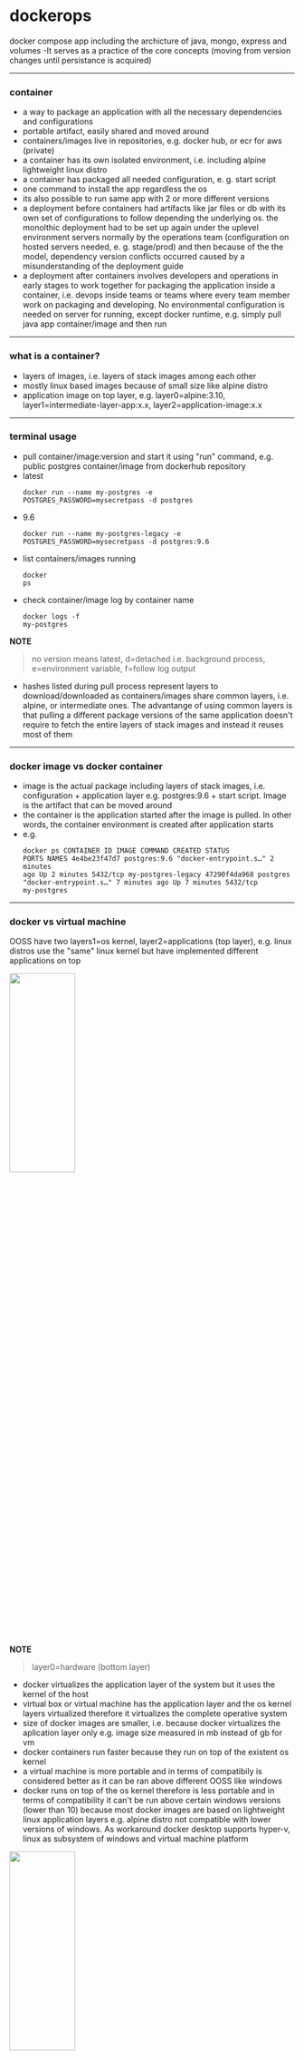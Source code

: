 # dockerops
docker compose app including the archicture of java, mongo, express and volumes -It serves as a practice of the core concepts (moving from version changes until persistance is acquired)


---
### container
- a way to package an application with all the necessary dependencies and configurations
- portable artifact, easily shared and moved around
- containers/images live in repositories, e.g. docker hub, or ecr for aws (private)
- a container has its own isolated environment, i.e. including alpine lightweight linux distro
- a container has packaged all needed configuration, e. g. start script
- one command to install the app regardless the os
- its also possible to run same app with 2 or more different versions
- a deployment before containers had artifacts like jar files or db with its own set of configurations to follow depending the underlying os. the monolthic deployment had to be set up again under the uplevel environment servers normally by the operations team (configuration on hosted servers needed, e. g. stage/prod) and then because of the the model, dependency version conflicts occurred caused by a misunderstanding of the deployment guide
- a deployment after containers involves developers and operations in early stages to work together for packaging the application inside a container, i.e. devops inside teams or teams where every team member work on packaging and developing. No environmental configuration is needed on server for running, except docker runtime, e.g. simply pull java app container/image and then run


---
### what is a container?
- layers of images, i.e. layers of stack images among each other
- mostly linux based images because of small size like alpine distro
- application image on top layer, e.g. layer0=alpine:3.10, layer1=intermediate-layer-app:x.x, layer2=application-image:x.x


---
### terminal usage
- pull container/image:version and start it using "run" command, e.g. public postgres container/image from dockerhub repository   
- latest <pre><code>docker run --name my-postgres -e POSTGRES_PASSWORD=mysecretpass -d postgres</code></pre>
- 9.6 <pre><code>docker run --name my-postgres-legacy -e POSTGRES_PASSWORD=mysecretpass -d postgres:9.6</code></pre>
- list containers/images running <pre><code>docker ps</code></pre>
- check container/image log by container name<pre><code>docker logs -f my-postgres</code></pre>

**NOTE**
> no version means latest, d=detached i.e. background process, e=environment variable, f=follow log output
- hashes listed during pull process represent layers to download/downloaded as containers/images share common layers, i.e. alpine, or intermediate ones. The advantange of using common layers is that pulling a different package versions of the same application doesn't require to fetch the entire layers of stack images and instead it reuses most of them


---
### docker image vs docker container
- image is the actual package including layers of stack images, i.e. configuration + application layer e.g. postgres:9.6 + start script. Image is the artifact that can be moved around
- the container is the application started after the image is pulled. In other words, the container environment is created after application starts
- e.g. <pre><code>docker ps
CONTAINER ID   IMAGE          COMMAND                  CREATED         STATUS         PORTS      NAMES
4e4be23f47d7   postgres:9.6   "docker-entrypoint.s…"   2 minutes ago   Up 2 minutes   5432/tcp   my-postgres-legacy
47290f4da968   postgres       "docker-entrypoint.s…"   7 minutes ago   Up 7 minutes   5432/tcp   my-postgres</code></pre>


---
### docker vs virtual machine  
OOSS have two layers1=os kernel, layer2=applications (top layer), e.g. linux distros use the "same" linux kernel but have implemented different applications on top

<img src="https://github.com/paguerre3/dockerops/blob/master/os-layers.PNG" width="48%" height="30%">

**NOTE**
> layer0=hardware (bottom layer)
- docker virtualizes the application layer of the system but it uses the kernel of the host
- virtual box or virtual machine has the application layer and the os kernel layers virtualized therefore it virtualizes the complete operative system
- size of docker images are smaller, i.e. because docker virtualizes the aplication layer only e.g. image size measured in mb instead of gb for vm
- docker containers run faster because they run on top of the existent os kernel
- a virtual machine is more portable and in terms of compatibily is considered better as it can be ran above different OOSS like windows
- docker runs on top of the os kernel therefore is less portable and in terms of compatibility it can't be run above certain windows versions (lower than 10) because most docker images are based on lightweight linux application layers e.g. alpine distro not compatible with lower versions of windows. As workaround docker desktop supports hyper-v, linux as subsystem of windows and virtual machine platform
<img src="https://github.com/paguerre3/dockerops/blob/master/docker-vs-vm.PNG" width="48%" height="30%">

**NOTE**
> virtualization must be enabled in windows bios, if not, enter bios and enable it
> after login, go to admin tasks -> performance and check that virtualizations is enabled


---
### differences between image and container
- container is the running environment of the image
- application image e.g. postgres:9.6, mongo:x, ... and a container includes application image + environment configurations + file system
- a container has a "port binded" to talk to the application running inside the container e.g. port:5000
- the file system of the container is virtual i.e. not equals to the file system of the host machine
- a container has its own abstraction of the os
- images to download have versions or tags (version-tag), dockerhub has only images


---
### main docker commands
- pull image:version/-tag <pre><code>docker pull redis</code></pre>
- check images downloaded  <pre><code>docker images
REPOSITORY    TAG       IMAGE ID       CREATED         SIZE
postgres      9.6       7a313171f464   11 days ago     200MB
postgres      latest    4ea2949e4cb8   11 days ago     314MB
redis         latest    621ceef7494a   2 weeks ago     104MB</code></pre>
- for creating the container of the image in detached mode<pre><code>docker run --name my-redis -d redis</code></pre>
- check container/image log file by container name<pre><code>docker logs -f my-redis</code></pre>
- list running containers <pre><code>docker ps
CONTAINER ID   IMAGE          COMMAND                  CREATED         STATUS         PORTS      NAMES
cc97044ccf55   redis          "docker-entrypoint.s…"   2 minutes ago   Up 2 minutes   6379/tcp   my-redis
4e4be23f47d7   postgres:9.6   "docker-entrypoint.s…"   15 hours ago    Up 15 hours    5432/tcp   my-postgres-legacy
47290f4da968   postgres       "docker-entrypoint.s…"   15 hours ago    Up 15 hours    5432/tcp   my-postgres</code></pre>
- stop container ID<pre><code>docker stop cc97044ccf55</code></pre>
- start container ID<pre><code>docker start cc97044ccf55</code></pre>
- list running and stopped containers <pre><code>docker ps -a
CONTAINER ID   IMAGE          COMMAND                  CREATED          STATUS                    PORTS      NAMES
cc97044ccf55   redis          "docker-entrypoint.s…"   15 minutes ago   Up 4 minutes              6379/tcp   my-redis
5f49dac6a060   hello-world    "/hello"                 13 hours ago     Exited (0) 13 hours ago              epic_satoshi
bcda7a78d2a3   hello-world    "/hello"                 13 hours ago     Exited (0) 13 hours ago              my-hello-w
4e4be23f47d7   postgres:9.6   "docker-entrypoint.s…"   15 hours ago     Up 15 hours               5432/tcp   my-postgres-legacy
47290f4da968   postgres       "docker-entrypoint.s…"   15 hours ago     Up 15 hours               5432/tcp   my-postgres</code></pre>

**NOTE**
> docker run command pulls image and starts container


---
### container port vs host port
- multipe containers can run on the host machine without port conflicts e.g.: including same appication w/different versions
- host laptop/pc has certain ports availabe
- a container port can be "binded" to host port
- e.g. <pre><code>
host:5000 binded to container#1:5000, i.e. host port 5000 redirects traffic to port 5000 of container#1
host:3000 binded to container#2:3000, i.e. host port 3000 redirects traffic to port 3000 of container#2
host:3001 binded to container#3:3000, i.e. host port 3001 redirects traffic to port 3000 of container#3
</code></pre>

**NOTE**
> the laptop/pc with docker runtime is considered the host of the containers. In other words, containers run on the host laptop/pc
- conflict exists when using the same host port
- containers ports can be the same as long as they are "binded" to different host ports, e.g. container#1:3000 and container#2:3000 are accessed from different host ports, i.e. host:3000 and host:3001
- once the container port is "binded" to a host port it can be accessed from the host machine using the host port, e.g. some-app://localhost:3001 for accessing container#3:3000
- bind command is: run -p{host port}:{continer port} image-version/-tag. If a container exists with the same name it must be stopped in first place before executing run command 
- e.g.<pre><code>docker run -p6000:6379 --name my-redis-legacy -d redis:6.0-alpine</code></pre>
- e.g. 2<pre><code>docker run -p6001:6379 --name my-redis -d redis</code></pre>
- check port bindings<pre>docker ps
CONTAINER ID   IMAGE              COMMAND                  CREATED         STATUS         PORTS                    NAMES
03075a242df3   redis              "docker-entrypoint.s…"   9 seconds ago   Up 7 seconds   0.0.0.0:6001->6379/tcp   my-redis
8428a3012bda   redis:6.0-alpine   "docker-entrypoint.s…"   3 minutes ago   Up 3 minutes   0.0.0.0:6000->6379/tcp   my-redis-legacy<code></code></pre>


---
### debugging a container
- check container logs by container ID<pre><code>docker logs 03075a242df3</code></pre>
- check container logs by name<pre><code>docker logs my-redis-legacy</code></pre>
- get inside the terminal of the running container by container ID<pre><code>docker exec -it 03075a242df3 /bin/bash
root@03075a242df3:/data#</code></pre>

**NOTE**
> it=interative terminal, and at the end of the exec command use /bin/bash. Finally cursor changes to root user into the data directory of the container. Once inside the container, terminal command <code>pwd</code> returns the current directory, <code>env</code> lists environment variables, etc as its the application layer of the os virtualized, but please notice that it's a lightweight linux distro so curl isn't installed


---
### workflow with docker simplified
- 0 pull mongodb image from dockerhub and start container to communicate with custom java service <pre><code>docker run -p6003:27017 --name mongodb -e MONGO_INITDB_ROOT_USERNAME=root -e MONGO_INITDB_ROOT_PASSWORD=pass -d mongo</code></pre>
- 1 commit code to git
- 2 CI builds java service and creates docker image of custom java application
- 3 CI pushes the docker image created to a private repository
- 4 development server pulls both images, mongodb from a public repostory and custom java application from the private repository
- 5 development server starts both containers for testing them

**NOTE**
> custom java service is built using spring-boot/gradle and located under dockeropsvc
- for testing step0 in host go to dockeropsvc and build artifact<pre><code>./gradlew bootJar</code></pre>
- then, go to dockeropsvc/build/libs and run artifact:<pre><code>java -Dspring.data.mongodb.uri=mongodb://root:pass@localhost:6003/employeedb?authSource=admin -jar dockeropsvc-0.0.1-SNAPSHOT.jar</code></pre>
- test step0 in host with curl <pre><code>curl -X POST "localhost:8080/dockeropsvc/v1/employees" -H  "accept: application/json" -H  "Content-Type: application/json" -d '{"email": "pablo@gmail.com","name": "pablo"}'
curl -X POST "localhost:8080/dockeropsvc/v1/employees" -H  "accept: application/json" -H  "Content-Type: application/json" -d '{"email": "camila@gmail.com","name": "camila"}'
curl -X GET "localhost:8080/dockeropsvc/v1/employees" -H  "accept: application/json"
curl -X GET "localhost:8080/dockeropsvc/v1/employees/1" -H  "accept: application/json"
curl -X DELETE "localhost:8080/dockeropsvc/v1/employees/1" -H  "accept: application/json"</code></pre>


---
### docker network
- docker creates its own isolated docker network where the containers are running in
- when two containers are deployed under the same docker network then both containers can communicate with each other using their "container names" i.e. without localhost:port, e.g. mongodb with mongoexpress if the two containers are running using these names
- once the custom java service is packaged as an image and then run it as a container it can communicate with mongodb using its container name instead localhost:port of the host because of the common docker network
- finally, the browser will access java custom service container with a host port binded to the container of the custom appication
- docker already provides some networks that can be listed<pre><code>docker network ls
NETWORK ID     NAME      DRIVER    SCOPE
03c58a712462   bridge    bridge    local
3cbc36b487dc   host      host      local
fd94f8491208   none      null      local</code></pre>
- for creating a network that allows communication by containers names, e.g. between mongodb and mongoexpress<pre><code>docker network create mongo-network</code></pre>
- during run command we need to provide network names to the containers<pre><code>docker run -p 6003:27017 --name mongodb -e MONGO_INITDB_ROOT_USERNAME=root -e MONGO_INITDB_ROOT_PASSWORD=pass --net mongo-network -d mongo
docker run -p 8081:8081 --name mongoexpress -e ME_CONFIG_MONGODB_ADMINUSERNAME=root -e ME_CONFIG_MONGODB_ADMINPASSWORD=pass -e ME_CONFIG_MONGODB_SERVER=mongodb --net mongo-network -d mongo-express</code></pre>

**NOTE**
> MONGODB_SERVER=mongodb i.e. container name of mongo as its using the same docker network

- to see latest log entries by container ID<pre><code>docker logs 447a624a3952 | tail</code></pre>
- to stream log entries by container ID<pre><code>docker logs 447a624a3952 -f</code></pre>


---
### docker compose
- tool for running multiple containers simpler than using commands. In other words, its a structured way for running multiple containers instead of using docker commands, easier to mantain/edit
- e.g. [mongo docker compose yml](https://github.com/paguerre3/dockerops/blob/master/mongo.yml)

**NOTE**
> Docker Compose takes care of creating a docker network automatically! i.e. there is no need of creating a common network manually. Docker compose file example doesn't contain one. Docker Compose is already installed with Docker
- run command is: docker-compose -f {file-name} up, e.g.<pre><code>docker-compose -f mongo.yml up
Creating network "dockerops_default" with the default driver
Creating dockerops_mongodb_1      ... done
Creating dockerops_mongoexpress_1 ... done
... logs of all containers are mixed in the output</code></pre>

**NOTE**
> for docker-compose f=file instead of follow, up=for starting all containers inside yml. The action is specified at the end of the docker-compose command, e.g. up/down of all containers inside yml. Down stops and removes containers and network
- e.g. background mode<pre><code></code>docker-compose -f mongo.yml up -d</pre>
- docker-compose removal<pre><code>docker-compose -f mongo.yml down
Stopping dockerops_mongoexpress_1 ... done
Stopping dockerops_mongodb_1      ... done
Removing dockerops_mongoexpress_1 ... done
Removing dockerops_mongodb_1      ... done
Removing network dockerops_default</code></pre>


---
### dockerfile
- to deploy the custom application is required to package it into a docker container. Built artifact is copied into the container including configurations, e.g. .jar, .war, bundle.js, etc
- dockerfile is used to build an image of the custom application/service
- this is actually step3 of the workflow where the CI builds java service and creates docker image of custom java application
- dockerfile is the "blueprint" for building images
- <code>FROM</code>normally a new image is based on another, its always recommended to start from a base image in order to avoid starting from scratch or an alpine distro where only basic stuff is pre-installed, e.g. usually the dockerfile of a js application starts with <code>FROM node:version/-tag</code> so there is no need to install nodejs as its already installed in the base layer/image
- <code>ENV</code>environment variables can be added in docker file but its recommended to not set them inside the blueprint as changes on configurations will require to rebuild the image
- <code>RUN</code>commands added into dockerfile apply to the container and not on the host, e.g. <code>RUN mkdir -p /home/app</code> 
- <code>COPY</code>command can take things from the host and copy them to the container, e.g. <code>COPY . /home/app</code> 
- <code>CMD</code>executes an entry point linux command, e.g. <code>CMD ["node", "server.js"]</code>means start the js application with: <code>node server.js</code>
- the difference beteween <code>RUN</code> and <code>CMD</code> is that <code>RUN</code> can be used multiple times and <code>CMD</code> is the default entry point for running the application inside the container, i.e. <code>CMD</code> marks the dockerfile entry point for starting the application inside the container
- e.g. of image layers in case of a custom js application: layer0=alpine:3.10, layer1=node:13-alpine<code>FROM alpine:3.10</code>, layer2=custom-js-app:1.0<code>FROM node:13-alpine</code>

**NOTE**
> built artifact is the pre-requisite, i.e. <code>./gradlew bootJar</code> already done. The mentioned step is normally done by the CI when building the custom java application using gradle wrapper therefore the next step of the pipeline will be building the image based on the dockerfile taking into account that the artifact was built successfully
- e.g. [Dockerfile of custom java application/service](https://github.com/paguerre3/dockerops/blob/master/Dockerfile)
- command for building an image is <code>build -t {app-name:version/-tag} {location of Dockerfile}</code>, e.g. Dockerfile in current directoy:<pre><code>docker build -t dockeropsvc:1.0 .</code></pre> 
- check images created or pulled:<pre><code>docker images
REPOSITORY      TAG          IMAGE ID       CREATED         SIZE
dockeropsvc     1.0          14fd715fc174   4 minutes ago   173MB
redis           6.0-alpine   18e4b21eb324   2 days ago      31.3MB
postgres        9.6          7a313171f464   13 days ago     200MB
postgres        latest       4ea2949e4cb8   13 days ago     314MB
mongo           latest       ca8e14b1fda6   13 days ago     493MB
redis           latest       621ceef7494a   3 weeks ago     104MB
mongo-express   latest       05bf9d904cd0   4 weeks ago     129MB
hello-world     latest       bf756fb1ae65   13 months ago   13.3kB</code></pre> 

**NOTE**
> application code including Dockerfile is commited to git, then CI makes the artifact, builds the docker image, and finally it pushes the image to a docker repository that can be public or private, e.g. published into docker.io or ecr for aws. The mentioned explanation is actually the summary of steps 1, 2 and 3 of the workflow.
- if needed, container removal command is <code>docker rm {container ID}</code>
- image removal command is <code>docker rmi {image ID}</code>
- test locally before publishing artifact:<pre><code>docker run -p 8080:8080 --name dockeropsvc -e JAVA_OPTS="-Dspring.data.mongodb.uri=mongodb://root:pass@mongodb/employeedb?authSource=admin" --net dockerops_default -d dockeropsvc:1.0</code></pre>
- check logs<pre><code>docker logs {container ID}</code></pre>
- enter container terminal<pre><code>docker exec -it {container ID} sh</code></pre>
- once inside the terminal, check environment passed is right<pre><code>env
LANGUAGE=en_US:en
HOSTNAME=22be26528487
SHLVL=1
HOME=/root
JAVA_VERSION=jdk-11.0.10+9
TERM=xterm
PATH=/opt/java/openjdk/bin:/usr/local/sbin:/usr/local/bin:/usr/sbin:/usr/bin:/sbin:/bin
JAVA_OPTS=-Dspring.data.mongodb.uri=mongodb://root:pass@mongodb/employeedb?authSource=admin
LANG=en_US.UTF-8
LC_ALL=en_US.UTF-8
JAVA_HOME=/opt/java/openjdk
PWD=/usr/app</code></pre>


---
### private docker registry
- docker private repository, i.e. amazon ecr=elastic container registry
- registry options
- build and tag an image
- docker login
- docker logout

**NOTE**
> existent amazon account is the pre-requisite
- go to the browser, login into aws and search for ecr service
- click on get started to create a repository
- select "private" repository visibility
- under repository name write the name of the application, e.g. dockeropsvc
- leave other values as default and click "create repository" 

**NOTE**
> amazon creates one repository per image! so naming the repository as the application name is the best option  
- full repository location e.g. 385021697482.dkr.ecr.sa-east-1.amazonaws.com/dockeropsvc

**NOTE**
> image naming in docker registry=registryDomain/imageName:tag (tag=version/-tag).
> the domain of public repositories from dockerhub starts with docker.io/library therefore when official images are pulled there is no need of specifying the initial address as, by default, docker adds the prefix address, e.g. docker.io/library/mongo:latest. For a private registry, as aws ecr, the registryDomain prefix must be added when pulling the image    
- once the repository is created, click on "repository name", e.g. dockeropsvc
- inside the repository, empty data is shown as its the 1st time. Actually, the versions/-tags of the same image are stored and can be seen clicking on the respository name link. In other words, different version/-tags of the same image are stored in a respository per application
- check "push commands" to see the commands for publishing the local image of the custom application into the private repository of amazon

**NOTE**
> push commands differ between linux and windows. Aws Cli/linux or Aws Tools for power-shell/windows need to be installed and Credentials for login are the pre-requisites
- [Aws Cli](https://docs.aws.amazon.com/AmazonECR/latest/userguide/getting-started-cli.html)
- [Aws tools for power-shell](https://aws.amazon.com/es/powershell/)
- 1 retrieve an authentication token and authenticate docker client to your registry, i.e. using the login command according to the os. Check "push commands" ref according to os type. If everything goes right, a "Login Succeeded" message is displayed
- 2 build docker image, as it was already done previously, there is no need of doing it again<pre><code>docker build -t dockeropsvc:1.0 .</code></pre>
- 3 after build completes, tag image so it can be pushed into the aws repository created. It will copy/rename the image/tag in order to be compliant with aws private repository, e.g. <pre><code>docker tag dockeropsvc:1.0 385021697482.dkr.ecr.sa-east-1.amazonaws.com/dockeropsvc:1.0</code></pre>
- 3.1 check images after tag rename<pre><code>docker images
REPOSITORY                                                 TAG          IMAGE ID       CREATED         SIZE
385021697482.dkr.ecr.sa-east-1.amazonaws.com/dockeropsvc   1.0          453516db9816   5 hours ago     173MB
dockeropsvc                                                1.0          453516db9816   5 hours ago     173MB
redis                                                      6.0-alpine   18e4b21eb324   2 days ago      31.3MB
postgres                                                   9.6          7a313171f464   2 weeks ago     200MB
postgres                                                   latest       4ea2949e4cb8   2 weeks ago     314MB
mongo                                                      latest       ca8e14b1fda6   2 weeks ago     493MB
redis                                                      latest       621ceef7494a   3 weeks ago     104MB
mongo-express                                              latest       05bf9d904cd0   4 weeks ago     129MB
hello-world                                                latest       bf756fb1ae65   13 months ago   13.3kB</code></code>
- 4 run the command to push the image to the newly created aws repository<pre><code>docker push 385021697482.dkr.ecr.sa-east-1.amazonaws.com/dockeropsvc:1.0</code></pre>

**NOTE**
> the push command publishes the image, i.e. layer by layer. Once done, the image tag will be displayed in aws<code>ecr > repositories > dockeropsvc > images</code>


---
### deploying the application
- custom java/service image from private repository, i.e. aws ecr
- dependency images as mongo/mongo-express from public registry, i.e. dockerhub
- deploy multiple containers
- deployment server
- e.g. [complete docker compose file yml](https://github.com/paguerre3/dockerops/blob/master/complete.yml)

**NOTE**
> user must be logged into aws for pulling the private image as pre-requisite, i.e. step1 of the push command section can be reused.
> The complete docker compose file represents the deploy of multiple containers, i.e. including private and public repositories. 
> Please ensure to purge pre-existent containers in order to avoid possible conficts with the reuse of common host ports
- run docker compose command for pulling/starting all deployments<pre><code>docker-compose -f complete.yml up -d
Starting mongoexpress     ... done
Starting dockeropsvc_priv ... done
Starting mongodb          ... done</code></pre>

**NOTE**
> this section maps to steps 4 and 5 of the workflow


---
### docker volumes
- docker volumes are used for data persistence, e.g. data bases or other stateful applications
- as mentioned, a container runs under a host that has docker runtime. The container has its own virtualized file system so the data is gone when restarting or removing the container if there is no volume mounted from host
- the way a Docker Volume works is that a Folder in physical host file system is mounted into the virtual file system of Docker, e.g. host-file-system(physical)=/home/mount/data is attached to container-file-system(virtual)=/var/lib/postgresql/data. When the container writes its data into the virtual file system it gets replicated into the physical host file system        
- 3 volume types: 1. host=you decide where on the host file system the reference is made, e.g. <code>docker run -v /home/mount/data:/var/lib/postgresql/data</code>. 2. anonymous=no host file system reference is specified so Docker takes care of this, i.e. for each container a folder is auto-generated in host and then mounted, e.g. <code>docker run -v /var/lib/postgresql/data</code> is referenced by Docker to /var/lib/docker/volumes/random-hash/_data in the host. 3. named-volume=its an improvement of the previous type where you can reference the volume by a name, e.g.  <code>docker run -v name:/var/lib/postgresql/data</code>. Named voumes are normally used in production as they are simpler to manage, e.g. the same host location reference&data can be shared by "name" among different containers if set under a common section of the docker compose file as the example bellow
- e.g. [complete docker compose file yml with docker volume type named](https://github.com/paguerre3/dockerops/blob/master/complete-v.yml)

**NOTE**
> virtual file system path differs from each data base, e.g. mongo=/data/db, mysql=/var/lib/mysql, postgres=/var/lib/postgresql/data
- run compose with up/down to restart several times and see that data was persisted in host file system<code>docker-compose -f complete-v.yml up -d</code>/<code>docker-compose -f complete-v.yml down</code> and up again. Check mongoexpress or custom java application/service after docker-compose restarts 

**NOTE**
> volumes managed by docker are stored in different paths depending on the os, e.g. linux=/var/lib/docker/volumes. In windows and mac, the address for Docker managed volumes can be confusing as you can't access C:\ProgramData\docker\volumes or /var/lib/docker/volumes directly because of virtualization
- Each volume has its own hash/_data in case of anonymous or in case of a named volume e.g.<pre><code>docker volume inspect dockerops_mongodata
[
&nbsp;{
&nbsp;&nbsp;"CreatedAt": "2021-02-05T01:41:01Z",
&nbsp;&nbsp;"Driver": "local",
&nbsp;&nbsp;"Labels": {
&nbsp;&nbsp;&nbsp;"com.docker.compose.project": "dockerops",
&nbsp;&nbsp;&nbsp;"com.docker.compose.version": "1.27.4",
&nbsp;&nbsp;&nbsp;"com.docker.compose.volume": "mongodata"
&nbsp;&nbsp;},
&nbsp;&nbsp;"Mountpoint": "/var/lib/docker/volumes/dockerops_mongodata/_data",
&nbsp;&nbsp;"Name": "dockerops_mongodata",
&nbsp;&nbsp;"Options": null,
&nbsp;&nbsp;"Scope": "local"
&nbsp;}
]</code></pre>